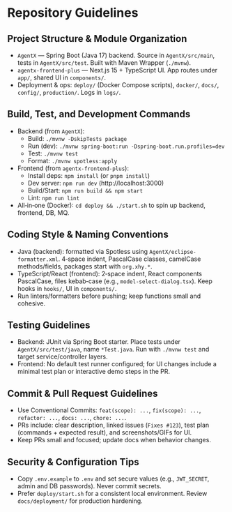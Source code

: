 # Repository Guidelines

## Project Structure & Module Organization
- `AgentX` — Spring Boot (Java 17) backend. Source in `AgentX/src/main`, tests in `AgentX/src/test`. Built with Maven Wrapper (`./mvnw`).
- `agentx-frontend-plus` — Next.js 15 + TypeScript UI. App routes under `app/`, shared UI in `components/`.
- Deployment & ops: `deploy/` (Docker Compose scripts), `docker/`, `docs/`, `config/`, `production/`. Logs in `logs/`.

## Build, Test, and Development Commands
- Backend (from `AgentX`):
  - Build: `./mvnw -DskipTests package`
  - Run (dev): `./mvnw spring-boot:run -Dspring-boot.run.profiles=dev`
  - Test: `./mvnw test`
  - Format: `./mvnw spotless:apply`
- Frontend (from `agentx-frontend-plus`):
  - Install deps: `npm install` (or `pnpm install`)
  - Dev server: `npm run dev` (http://localhost:3000)
  - Build/Start: `npm run build && npm start`
  - Lint: `npm run lint`
- All‑in‑one (Docker): `cd deploy && ./start.sh` to spin up backend, frontend, DB, MQ.

## Coding Style & Naming Conventions
- Java (backend): formatted via Spotless using `AgentX/eclipse-formatter.xml`. 4‑space indent, PascalCase classes, camelCase methods/fields, packages start with `org.xhy.*`.
- TypeScript/React (frontend): 2‑space indent, React components PascalCase, files kebab‑case (e.g., `model-select-dialog.tsx`). Keep hooks in `hooks/`, UI in `components/`.
- Run linters/formatters before pushing; keep functions small and cohesive.

## Testing Guidelines
- Backend: JUnit via Spring Boot starter. Place tests under `AgentX/src/test/java`, name `*Test.java`. Run with `./mvnw test` and target service/controller layers.
- Frontend: No default test runner configured; for UI changes include a minimal test plan or interactive demo steps in the PR.

## Commit & Pull Request Guidelines
- Use Conventional Commits: `feat(scope): ...`, `fix(scope): ...`, `refactor: ...`, `docs: ...`, `chore: ...`.
- PRs include: clear description, linked issues (`Fixes #123`), test plan (commands + expected result), and screenshots/GIFs for UI.
- Keep PRs small and focused; update docs when behavior changes.

## Security & Configuration Tips
- Copy `.env.example` to `.env` and set secure values (e.g., `JWT_SECRET`, admin and DB passwords). Never commit secrets.
- Prefer `deploy/start.sh` for a consistent local environment. Review `docs/deployment/` for production hardening.

